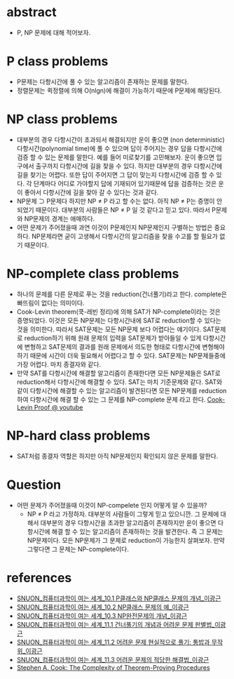 # abstract

- P, NP 문제에 대해 적어보자.

# P class problems

- P문제는 다항시간에 풀 수 있는 알고리즘이 존재하는 문제를 말한다.
- 정렬문제는 퀵정렬에 의해 O(nlgn)에 해결이 가능하기 때문에 P문제에
  해당된다.

# NP class problems

- 대부분의 경우 다항시간이 초과되서 해결되지만 운이 좋으면 (non
  deterministic) 다항시간(polynomial time)에 풀 수 있으며 답이
  주어지는 경우 답을 다항시간에 검증 할 수 있는 문제를 말한다.  예를
  들어 미로찾기를 고민해보자. 운이 좋으면 입구에서 출구까지 다항시간에
  길을 찾을 수 있다. 하지만 대부분의 경우 다항시간에 길을 찾기는
  어렵다. 또한 답이 주어지면 그 답이 맞는지 다항시간에 검증 할 수
  있다. 각 단계마다 어디로 가야할지 답에 기재되어 있기때문에 답을
  검증하는 것은 운이 좋아서 다항시간에 길을 찾아 갈 수 있다는 것과
  같다.
- NP문제 ⊃ P문제다 하지만 NP ≠ P 라고 할 수는 없다. 아직 NP ≠ P는
  증명이 안되었기 때문이다. 대부분의 사람들은 NP ≠ P 일 것 같다고 믿고
  있다. 따라서 P문제와 NP문제의 경계는 애매하다.
- 어떤 문제가 주어졌을때 과연 이것이 P문제인지 NP문제인지 구별하는
  방법은 중요하다. NP문제라면 굳이 고생해서 다항시간의 알고리즘을 찾을
  수고를 할 필요가 없기 때문이다.

# NP-complete class problems

- 하나의 문제를 다른 문제로 푸는 것을 reduction(건너풀기)라고
  한다. complete은 빠뜨림이 없다는 의미이다.
- Cook-Levin theorem(쿡-레빈 정리)에 의해 SAT가 NP-complete이라는 것은
  증명되었다. 이것은 모든 NP문제는 다항시간내에 SAT로 reduction할 수
  있다는 것을 의미한다. 따라서 SAT문제는 모든 NP문제 보다 어렵다는
  얘기이다. SAT문제로 reduction하기 위해 원래 문제의 입력을 SAT문제가
  받아들일 수 있게 다항시간에 변형하고 SAT문제의 결과를 원래 문제에서
  의도한 형태로 다항시간에 변형해야 하기 때문에 시간이 더욱 필요해서
  어렵다고 할 수 있다. SAT문제는 NP문제들중에 가장 어렵다. 마치
  종결자와 같다.
- 만약 SAT를 다항시간에 해결할 알고리즘이 존재한다면 모든 NP문제들은
  SAT로 reduction해서 다항시간에 해결할 수 있다. SAT는 마치 기준문제와
  같다. SAT와 같이 다항시간에 해결할 수 있는 알고리즘이 발견된다면
  모든 NP문제를 reduction하여 다항시간에 해결 할 수 있는 그 문제를
  NP-complete 문제 라고
  한다. [Cook-Levin Proof @ youtube](https://www.youtube.com/watch?v=dKS4iDWQVnI&index=1&list=PLS4py2LeEJNDzezHTc0G3EsttsoKWQhGz)
  
# NP-hard class problems

- SAT처럼 종결자 역할은 하지만 아직 NP문제인지 확인되지 않은 문제를 말한다.

# Question

- 어떤 문제가 주어졌을때 이것이 NP-compelete 인지 어떻게 알 수 있을까?
  - NP ≠ P 라고 가정하자. 대부분의 사람들이 그렇게 믿고 있으니깐.  그
    문제에 대해서 대부분의 경우 다항시간을 초과한 알고리즘이
    존재하지만 운이 좋으면 다항시간에 해결 할 수 있는 알고리즘이
    존재하하는 것을 발견한다. 즉 그 문제는 NP문제이다. 모든 NP문제가
    그 문제로 reduction이 가능한지 살펴보자.  만약 그렇다면 그 문제는
    NP-complete이다.

# references

- [SNUON_컴퓨터과학이 여는 세계_10.1 P클래스와 NP클래스 문제의 개념_이광근](https://www.youtube.com/watch?v=SW0fRQQYkdA&index=34&list=PL0Nf1KJu6Ui7yoc9RQ2TiiYL9Z0MKoggH)
- [SNUON_컴퓨터과학이 여는 세계_10.2 NP클래스 문제의 예_이광근](https://www.youtube.com/watch?v=6rmJb_6Vx18&index=34&list=PL0Nf1KJu6Ui7yoc9RQ2TiiYL9Z0MKoggH#t=5.577024)
- [SNUON_컴퓨터과학이 여는 세계_10.3 NP완전문제의 개념_이광근](https://www.youtube.com/watch?v=J4d2T7XnOT4&index=36&list=PL0Nf1KJu6Ui7yoc9RQ2TiiYL9Z0MKoggH)
- [SNUON_컴퓨터과학이 여는 세계_11.1 건너풀기의 개념과 어려운 문제 판별법_이광근](https://www.youtube.com/watch?v=OBcg0gg1rW8&index=37&list=PL0Nf1KJu6Ui7yoc9RQ2TiiYL9Z0MKoggH)
- [SNUON_컴퓨터과학이 여는 세계_11.2 어려운 문제 현실적으로 풀기: 통밥과 무작위_이광근](https://www.youtube.com/watch?v=Fi8C0Y_FWEQ&index=38&list=PL0Nf1KJu6Ui7yoc9RQ2TiiYL9Z0MKoggH)
- [SNUON_컴퓨터과학이 여는 세계_11.3 어려운 문제의 적당한 해결법_이광근](https://www.youtube.com/watch?v=ZllOMcRSXFA&list=PL0Nf1KJu6Ui7yoc9RQ2TiiYL9Z0MKoggH&index=39)
- [Stephen A. Cook: The Complexity of Theorem-Proving Procedures](http://4mhz.de/cook.html)
